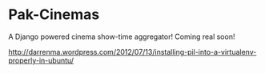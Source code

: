 Pak-Cinemas
===========

A Django powered cinema show-time aggregator! Coming real soon!

http://darrenma.wordpress.com/2012/07/13/installing-pil-into-a-virtualenv-properly-in-ubuntu/